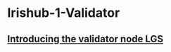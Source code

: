 # Irishub-1-Validator
## [Introducing the validator node LGS](https://github.com/lgsyukisugiyama/Irishub-1-Validator/blob/main/Introducing%20the%20validator%20node%20LGS.md)
